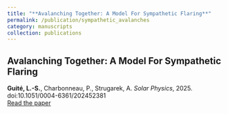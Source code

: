 ```yaml
---
title: "**Avalanching Together: A Model For Sympathetic Flaring**"
permalink: /publication/sympathetic_avalanches
category: manuscripts
collection: publications
---
```


## **Avalanching Together: A Model For Sympathetic Flaring**
**Guité, L.-S.**, Charbonneau, P., Strugarek, A.  *Solar Physics*, 2025. doi:10.1051/0004-6361/202452381\
[Read the paper](https://ui.adsabs.harvard.edu/abs/2025A%26A...694A..74G/abstract)
